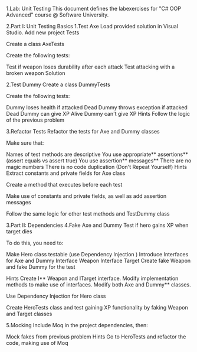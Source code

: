 1.Lab: Unit Testing
This document defines the labexercises for "C# OOP Advanced" course @ Software University.

2.Part I: Unit Testing Basics
1.Test Axe
Load provided solution in Visual Studio. Add new project Tests

Create a class AxeTests

Create the following tests:

Test if weapon loses durability after each attack
Test attacking with a broken weapon
Solution


2.Test Dummy
Create a class DummyTests

Create the following tests:

Dummy loses health if attacked
Dead Dummy throws exception if attacked
Dead Dummy can give XP
Alive Dummy can't give XP
Hints
Follow the logic of the previous problem

3.Refactor Tests
Refactor the tests for Axe and Dummy classes

Make sure that:

Names of test methods are descriptive
You use appropriate** assertions** (assert equals vs assert true)
You use assertion** messages**
There are no magic numbers
There is no code duplication (Don't Repeat Yourself)
Hints
Extract constants and private fields for Axe class

Create a method that executes before each test

Make use of constants and private fields, as well as add assertion messages

Follow the same logic for other test methods and TestDummy class

3.Part II: Dependencies
4.Fake Axe and Dummy
Test if hero gains XP when target dies

To do this, you need to:

Make Hero class testable (use Dependency Injection )
Introduce Interfaces for Axe and Dummy
Interface Weapon
Interface Target
Create fake Weapon and fake Dummy for the test

Hints
Create I** Weapon and ITarget interface. Modify implementation methods to make use of interfaces. Modify both Axe and Dummy** classes.

Use Dependency Injection for Hero class

Create HeroTests class and test gaining XP functionality by faking Weapon and Target classes

5.Mocking
Include Moq in the project dependencies, then:

Mock fakes from previous problem Hints
Go to HeroTests and refactor the code, making use of Moq
